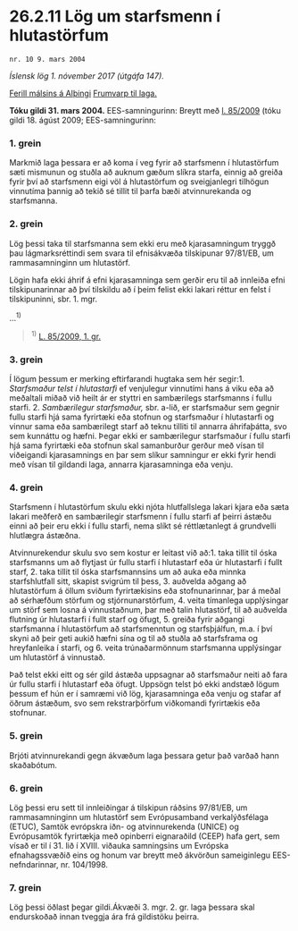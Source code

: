 # 26.2.11 Lög um starfsmenn í hlutastörfum

`nr. 10 9. mars 2004`

_Íslensk lög 1. nóvember 2017 (útgáfa 147)._

[Ferill málsins á Alþingi](https://www.althingi.is/thingstorf/thingmalalistar-eftir-thingum/ferill/?ltg=130&mnr=411)
[Frumvarp til laga.](https://www.althingi.is/altext/130/s/0559.html)

**Tóku gildi 31. mars 2004.**
EES-samningurinn:
Breytt með
[l. 85/2009](https://althingi.is/altext/stjt/2009.085.html) (tóku gildi 18. ágúst 2009;
EES-samningurinn:

### 1. grein



Markmið laga þessara er að koma í veg fyrir að starfsmenn í hlutastörfum sæti mismunun og stuðla að auknum gæðum slíkra starfa, einnig að greiða fyrir því að starfsmenn eigi völ á hlutastörfum og sveigjanlegri tilhögun vinnutíma þannig að tekið sé tillit til þarfa bæði atvinnurekanda og starfsmanna.

### 2. grein



Lög þessi taka til starfsmanna sem ekki eru með kjarasamningum tryggð þau lágmarksréttindi sem svara til efnisákvæða tilskipunar 97/81/EB, um rammasamninginn um hlutastörf.

Lögin hafa ekki áhrif á efni kjarasamninga sem gerðir eru til að innleiða efni tilskipunarinnar að því tilskildu að í þeim felist ekki lakari réttur en felst í tilskipuninni, sbr. 1. mgr.

…<sup>1)</sup> 

> <sup>1)</sup> [L. 85/2009, 1. gr.](https://althingi.is/altext/stjt/2009.085.html)

### 3. grein



Í lögum þessum er merking eftirfarandi hugtaka sem hér segir:1. _Starfsmaður telst í hlutastarfi_ ef venjulegur vinnutími hans á viku eða að meðaltali miðað við heilt ár er styttri en sambærilegs starfsmanns í fullu starfi.
2. _Sambærilegur starfsmaður,_ sbr. a-lið, er starfsmaður sem gegnir fullu starfi hjá sama fyrirtæki eða stofnun og starfsmaður í hlutastarfi og vinnur sama eða sambærilegt starf að teknu tilliti til annarra áhrifaþátta, svo sem kunnáttu og hæfni. Þegar ekki er sambærilegur starfsmaður í fullu starfi hjá sama fyrirtæki eða stofnun skal samanburður gerður með vísan til viðeigandi kjarasamnings en þar sem slíkur samningur er ekki fyrir hendi með vísan til gildandi laga, annarra kjarasamninga eða venju.

### 4. grein



Starfsmenn í hlutastörfum skulu ekki njóta hlutfallslega lakari kjara eða sæta lakari meðferð en sambærilegir starfsmenn í fullu starfi af þeirri ástæðu einni að þeir eru ekki í fullu starfi, nema slíkt sé réttlætanlegt á grundvelli hlutlægra ástæðna.

Atvinnurekendur skulu svo sem kostur er leitast við að:1. taka tillit til óska starfsmanns um að flytjast úr fullu starfi í hlutastarf eða úr hlutastarfi í fullt starf,
2. taka tillit til óska starfsmannsins um að auka eða minnka starfshlutfall sitt, skapist svigrúm til þess,
3. auðvelda aðgang að hlutastörfum á öllum sviðum fyrirtækisins eða stofnunarinnar, þar á meðal að sérhæfðum störfum og stjórnunarstörfum,
4. veita tímanlega upplýsingar um störf sem losna á vinnustaðnum, þar með talin hlutastörf, til að auðvelda flutning úr hlutastarfi í fullt starf og öfugt,
5. greiða fyrir aðgangi starfsmanna í hlutastörfum að starfsmenntun og starfsþjálfun, m.a. í því skyni að þeir geti aukið hæfni sína og til að stuðla að starfsframa og hreyfanleika í starfi, og
6. veita trúnaðarmönnum starfsmanna upplýsingar um hlutastörf á vinnustað.

Það telst ekki eitt og sér gild ástæða uppsagnar að starfsmaður neiti að fara úr fullu starfi í hlutastarf eða öfugt. Uppsögn telst þó ekki andstæð lögum þessum ef hún er í samræmi við lög, kjarasamninga eða venju og stafar af öðrum ástæðum, svo sem rekstrarþörfum viðkomandi fyrirtækis eða stofnunar.

### 5. grein



Brjóti atvinnurekandi gegn ákvæðum laga þessara getur það varðað hann skaðabótum.

### 6. grein



Lög þessi eru sett til innleiðingar á tilskipun ráðsins 97/81/EB, um rammasamninginn um hlutastörf sem Evrópusamband verkalýðsfélaga (ETUC), Samtök evrópskra iðn- og atvinnurekenda (UNICE) og Evrópusamtök fyrirtækja með opinberri eignaraðild (CEEP) hafa gert, sem vísað er til í 31. lið í XVIII. viðauka samningsins um Evrópska efnahagssvæðið eins og honum var breytt með ákvörðun sameiginlegu EES-nefndarinnar, nr. 104/1998.

### 7. grein



Lög þessi öðlast þegar gildi.Ákvæði 3. mgr. 2. gr. laga þessara skal endurskoðað innan tveggja ára frá gildistöku þeirra.
